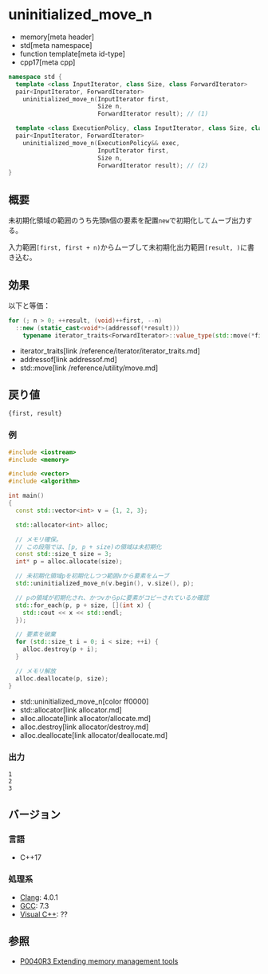 # uninitialized_move_n
* memory[meta header]
* std[meta namespace]
* function template[meta id-type]
* cpp17[meta cpp]

```cpp
namespace std {
  template <class InputIterator, class Size, class ForwardIterator>
  pair<InputIterator, ForwardIterator>
    uninitialized_move_n(InputIterator first,
                         Size n,
                         ForwardIterator result); // (1)

  template <class ExecutionPolicy, class InputIterator, class Size, class ForwardIterator>
  pair<InputIterator, ForwardIterator>
    uninitialized_move_n(ExecutionPolicy&& exec,
                         InputIterator first,
                         Size n,
                         ForwardIterator result); // (2)
}
```

## 概要
未初期化領域の範囲のうち先頭`N`個の要素を配置`new`で初期化してムーブ出力する。

入力範囲`[first, first + n)`からムーブして未初期化出力範囲`[result, )`に書き込む。


## 効果
以下と等価：

```cpp
for (; n > 0; ++result, (void)++first, --n)
  ::new (static_cast<void*>(addressof(*result)))
    typename iterator_traits<ForwardIterator>::value_type(std::move(*first));
```
* iterator_traits[link /reference/iterator/iterator_traits.md]
* addressof[link addressof.md]
* std::move[link /reference/utility/move.md]


## 戻り値
`{first, result}`


### 例
```cpp example
#include <iostream>
#include <memory>

#include <vector>
#include <algorithm>

int main()
{
  const std::vector<int> v = {1, 2, 3};

  std::allocator<int> alloc;

  // メモリ確保。
  // この段階では、[p, p + size)の領域は未初期化
  const std::size_t size = 3;
  int* p = alloc.allocate(size);

  // 未初期化領域pを初期化しつつ範囲vから要素をムーブ
  std::uninitialized_move_n(v.begin(), v.size(), p);

  // pの領域が初期化され、かつvからpに要素がコピーされているか確認
  std::for_each(p, p + size, [](int x) {
    std::cout << x << std::endl;
  });

  // 要素を破棄
  for (std::size_t i = 0; i < size; ++i) {
    alloc.destroy(p + i);
  }

  // メモリ解放
  alloc.deallocate(p, size);
}
```
* std::uninitialized_move_n[color ff0000]
* std::allocator[link allocator.md]
* alloc.allocate[link allocator/allocate.md]
* alloc.destroy[link allocator/destroy.md]
* alloc.deallocate[link allocator/deallocate.md]

### 出力
```
1
2
3
```

## バージョン
### 言語
- C++17

### 処理系
- [Clang](/implementation.md#clang): 4.0.1
- [GCC](/implementation.md#gcc): 7.3
- [Visual C++](/implementation.md#visual_cpp): ??


## 参照
- [P0040R3 Extending memory management tools](http://www.open-std.org/jtc1/sc22/wg21/docs/papers/2016/p0040r3.html)
